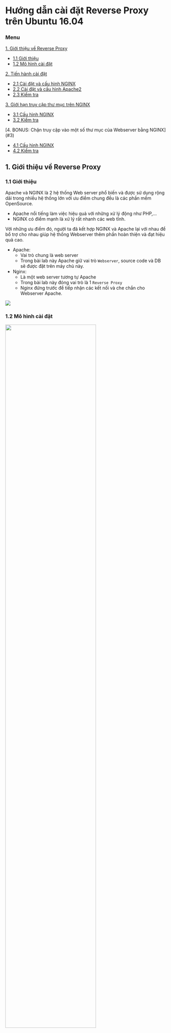 # Hướng dẫn cài đặt Reverse Proxy trên Ubuntu 16.04

### Menu

[1. Giới thiệu về Reverse Proxy](#1)

- [1.1 Giới thiệu ](#1.1)
- [1.2 Mô hình cài đặt ](#1.2)

[2. Tiến hành cài đặt ](#2)

- [2.1 Cài đặt và cấu hình NGINX ](#2.1)
- [2.2 Cài đặt và cấu hình Apache2 ](#2.2)
- [2.3 Kiểm tra ](#2.3)

[3. Giới hạn truy cập thư mục trên NGINX](#3)

- [3.1 Cấu hình NGINX ](#3.1)
- [3.2 Kiểm tra](#3.2)

[4. BONUS: Chặn truy cập vào một số thư mục của Webserver bằng NGINX] (#3)

- [4.1 Cấu hình NGINX ](#4.1)
- [4.2 Kiểm tra](#4.2)

<a name="1"></a>
## 1. Giới thiệu về Reverse Proxy

<a name="1.1"></a>
### 1.1 Giới thiệu

Apache và NGINX là 2 hệ thống Web server phổ biến và được sử dụng rộng dãi trong nhiều hệ thống lớn với ưu điểm chung đều là các phần mềm OpenSource. 

- Apache nổi tiếng làm việc hiệu quả với những xử lý động như PHP,...
- NGINX có điểm mạnh là xử lý rất nhanh các web tĩnh. 

Với những ưu điểm đó, người ta đã kết hợp NGINX và Apache lại với nhau để bổ trợ cho nhau giúp hệ thống Webserver thêm phần hoàn thiện và đạt hiệu quả cao.

- Apache:
    - Vai trò chung là web server
    - Trong bài lab này Apache giữ vai trò `Webserver`, source code và DB sẽ được đặt trên máy chủ này.
- Nginx:
    - Là một web server tương tự Apache
    - Trong bài lab này đóng vai trò là 1 `Reverse Proxy`
    - Nginx đứng trước để tiếp nhận các kết nối và che chắn cho Webserver Apache.

<img src="http://i1363.photobucket.com/albums/r714/HoangLove9z/rp3_zpsv7qqne4u.png" />

<a name="1.2"></a>
### 1.2 Mô hình cài đặt

<img width=75% src="http://i1363.photobucket.com/albums/r714/HoangLove9z/rp-3_zpsvkjlv5iv.png" />

 | Reverse Proxy | Webserver |
--- | --- | --- |
OS | Ubuntu 16.04 | Ubuntu 16.04 |
NIC | eth0 | eth0 |
IP | 192.168.100.194 | 192.168.100.195 |
Package| NGINX | APACHE |

<a name="2"></a>
## 2. Tiến hành cài đặt

<a name="2.1"></a>
### 2.1 Cài đặt và cấu hình NGINX ở node 1

- Cài đặt

    - Dùng `apt-get` để cài đặt NGINX
    
    ```sh
    apt-get install -y nginx
    ```

- Cấu hình

    - Mở file `default` bằng `vi`
        
        ```sh
        vi /etc/nginx/sites-available/default
        ```
        
    - Sửa file với nội dung sau:
    
        ```sh
        server {
            listen 80;
            server_name _;

            location / {
                proxy_pass http://192.168.100.195;
                proxy_set_header Host $host;
                proxy_set_header X-Real-IP $remote_addr;
                proxy_set_header X-Forwarded-For $proxy_add_x_forwarded_for;
                proxy_set_header X-Forwarded-Proto $scheme;
            }
        }
        ```
        **Note:** 
        - `proxy_pass http://192.168.100.195;` địa chỉ của Webserver
        
- Kiểm tra cấu hình và khởi động
    
    - Kiểm tra cấu hình
        
        ```sh
        nginx -t
        ```
        
        <img src="http://image.prntscr.com/image/d0e39f11456d454d9fb8b0206d343827.png" />
       
   - Bật nginx và cho khởi động cùng hệ thống
   
        ```sh
        systemctl start nginx
        systemctl enable nginx
        ```
        
<a name="2.2"></a>
### 2.2 Cài đặt và cấu hình Apache2 ở node 2

- Cài đặt

    - Dùng `apt-get` để cài đặt Apache2 và PHP
    
    
    ```
    apt-get install -y apache2 php
    ```

- Cấu hình
    
    - Tạo file `index.php` để test thử
    
    
    ```
    echo '<?php phpinfo(); ?>' > /var/www/html/index.php
    ```
    
    - Bật apache2 và cho khởi động cùng hệ thống

    ```
    systemctl start apache2
    systemctl enable apache2
    ``` 
   
<a name="2.3"></a>

### 2.3 Kiểm tra

- Test thử bằng trình duyệt

Chúng ta truy cập bằng trình duyệt qua địa chỉ IP của Webserver - 192.168.100.195
    
<img src="http://i1363.photobucket.com/albums/r714/HoangLove9z/test-rp-2_zpsaoyjzjwt.png" />  

Nhìn vào phần tô đỏ, chúng ta thấy IP đang truy cập  là 192.168.100.5 khác so với Reverse Proxy - 192.168.100.194

<a name="3"></a>

## 3. Kiểm tra

Chúng ta truy cập bằng trình duyệt qua địa chỉ IP của Reverse Proxy - 192.168.100.194

<img src="http://i1363.photobucket.com/albums/r714/HoangLove9z/test-rp-1_zpsiqe0dmea.png" />  

Nhìn vào phần tô đỏ, chúng ta thấy IP đang truy cập  là Reverse Proxy - 192.168.100.194.

<a name="4"></a>

## 4. BONUS: Chặn truy cập vào một số thư mục của Webserver bằng NGINX

Trong một số trường hợp, chúng ta cần bảo vệ một số thư mục có chứa nội dung "nhạy cảm" vì vậy làm thế nào để bảo vệ chúng? Dưới đây, tôi sẽ sử dụng một máy tính với IP là `192.168.100.5` và một máy khác có IP là `192.168.100.250`. Ví dụ, tôi cho phép máy tính `192.168.100.5` có thể truy cập vào thư mục `/hoangdh`. Trên NGINX, chúng ta cấu hình như sau:

<a name="4.1"></a>

- Mở file cấu hình của domain chứa thư mục cần bảo vệ và thêm vào những dòng sau ở section `server`:

    ```
    [server]
    ...
     location /hoangdh/ {
          
              allow 192.168.100.5;
              deny all;
              proxy_pass http://192.168.100.195/$uri;
   }
    ...
    ```

- `/hoangdh/`: Thay thế thư mục bạn muốn bảo vệ vào 
- `allow 192.168.100.5;`: Cho phép IP 192.168.100.5 truy cập vào thư mục
- `deny all`: Cấm tất cả không cho phép truy cập trừ những IP `allow`
- `proxy_pass http://192.168.100.195/$uri;`: Đẩy request này sang Webserver `192.168.100.195`
    
Sau khi cấu hình xong, chúng ta cho nginx load lại file cấu hình.

```sh
nginx -s reload
```

<a name="4.2"></a>

Kiểm tra trên máy tính có IP  192.168.100.250, ta thấy truy cập đã bị chặn.

<img width=150% src="http://image.prntscr.com/image/ab136ebb25334ad29f26c207426cdccb.png" />

Kiểm tra trên máy tính có IP là 192.168.100.5, ta có thể vào bình thường.

<img src="http://image.prntscr.com/image/f187748dcb6349b0bd8e7e778d7d6303.png" />